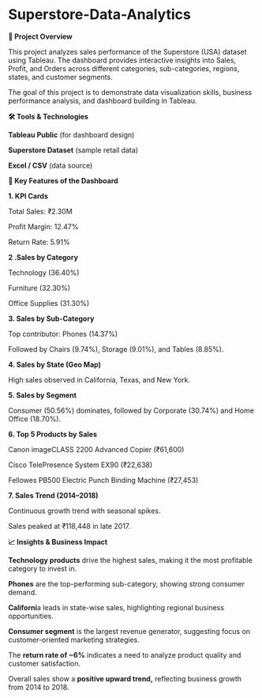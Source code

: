 # Superstore-Data-Analytics
**📌 **Project Overview****

This project analyzes sales performance of the Superstore (USA) dataset using Tableau. The dashboard provides interactive insights into Sales, Profit, and Orders across different categories, sub-categories, regions, states, and customer segments.

The goal of this project is to demonstrate data visualization skills, business performance analysis, and dashboard building in Tableau.

**🛠️ Tools & Technologies**

**Tableau Public** (for dashboard design)

**Superstore Dataset** (sample retail data)

**Excel / CSV** (data source)

**🔑 Key Features of the Dashboard**

**1. KPI Cards**

Total Sales: ₹2.30M

Profit Margin: 12.47%

Return Rate: 5.91%

**2 .Sales by Category**

Technology (36.40%)

Furniture (32.30%)

Office Supplies (31.30%)

**3. Sales by Sub-Category**

Top contributor: Phones (14.37%)

Followed by Chairs (9.74%), Storage (9.01%), and Tables (8.85%).

**4. Sales by State (Geo Map)**

High sales observed in California, Texas, and New York.

**5. Sales by Segment**

Consumer (50.56%) dominates, followed by Corporate (30.74%) and Home Office (18.70%).

**6. Top 5 Products by Sales**

Canon imageCLASS 2200 Advanced Copier (₹61,600)

Cisco TelePresence System EX90 (₹22,638)

Fellowes PB500 Electric Punch Binding Machine (₹27,453)

**7. Sales Trend (2014–2018)**

Continuous growth trend with seasonal spikes.

Sales peaked at ₹118,448 in late 2017.

**📈 Insights & Business Impact**

**Technology products** drive the highest sales, making it the most profitable category to invest in.

**Phones** are the top-performing sub-category, showing strong consumer demand.

**Californi**a leads in state-wise sales, highlighting regional business opportunities.

**Consumer segment** is the largest revenue generator, suggesting focus on customer-oriented marketing strategies.

The **return rate of ~6%** indicates a need to analyze product quality and customer satisfaction.

Overall sales show a **positive upward trend,** reflecting business growth from 2014 to 2018.
